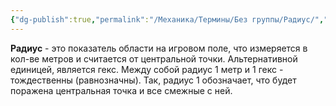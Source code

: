 ```yaml
---
{"dg-publish":true,"permalink":"/Механика/Термины/Без группы/Радиус/","noteIcon":"","created":"2025-07-12T09:55:50.507+03:00","updated":"2025-07-29T00:32:30.852+03:00"}
---
```


**Радиус** - это показатель области на игровом поле, что измеряется в кол-ве метров и считается от центральной точки. Альтернативной единицей, является гекс. Между собой радиус 1 метр и 1 гекс - тождественны (равнозначны). 
Так, радиус 1 обозначает, что будет поражена центральная точка и все смежные с ней. 